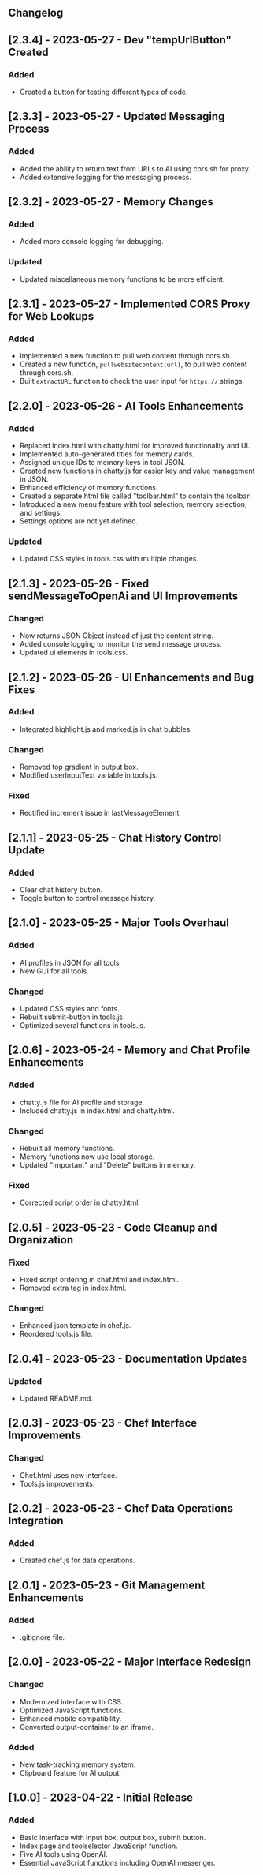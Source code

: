 ## Changelog

## [2.3.4] - 2023-05-27 - Dev "tempUrlButton" Created

### Added

- Created a button for testing different types of code.

## [2.3.3] - 2023-05-27 - Updated Messaging Process

### Added

- Added the ability to return text from URLs to AI using cors.sh for proxy.
- Added extensive logging for the messaging process.

## [2.3.2] - 2023-05-27 - Memory Changes

### Added

- Added more console logging for debugging.

### Updated

- Updated miscellaneous memory functions to be more efficient.

## [2.3.1] - 2023-05-27 - Implemented CORS Proxy for Web Lookups

### Added

- Implemented a new function to pull web content through cors.sh.
- Created a new function, `pullwebsitecontent(url)`, to pull web content through cors.sh.
- Built `extractURL` function to check the user input for `https://` strings.

## [2.2.0] - 2023-05-26 - AI Tools Enhancements

### Added

- Replaced index.html with chatty.html for improved functionality and UI.
- Implemented auto-generated titles for memory cards.
- Assigned unique IDs to memory keys in tool JSON.
- Created new functions in chatty.js for easier key and value management in JSON.
- Enhanced efficiency of memory functions.
- Created a separate html file called "toolbar.html" to contain the toolbar.
- Introduced a new menu feature with tool selection, memory selection, and settings.
- Settings options are not yet defined.

### Updated

- Updated CSS styles in tools.css with multiple changes.

## [2.1.3] - 2023-05-26 - Fixed sendMessageToOpenAi and UI Improvements

### Changed

- Now returns JSON Object instead of just the content string.
- Added console logging to monitor the send message process.
- Updated ui elements in tools.css.

## [2.1.2] - 2023-05-26 - UI Enhancements and Bug Fixes

### Added

- Integrated highlight.js and marked.js in chat bubbles.

### Changed

- Removed top gradient in output box.
- Modified userInputText variable in tools.js.

### Fixed

- Rectified increment issue in lastMessageElement.

## [2.1.1] - 2023-05-25 - Chat History Control Update

### Added

- Clear chat history button.
- Toggle button to control message history.

## [2.1.0] - 2023-05-25 - Major Tools Overhaul

### Added

- AI profiles in JSON for all tools.
- New GUI for all tools.

### Changed

- Updated CSS styles and fonts.
- Rebuilt submit-button in tools.js.
- Optimized several functions in tools.js.

## [2.0.6] - 2023-05-24 - Memory and Chat Profile Enhancements

### Added

- chatty.js file for AI profile and storage.
- Included chatty.js in index.html and chatty.html.

### Changed

- Rebuilt all memory functions.
- Memory functions now use local storage.
- Updated "Important" and "Delete" buttons in memory.

### Fixed

- Corrected script order in chatty.html.

## [2.0.5] - 2023-05-23 - Code Cleanup and Organization

### Fixed

- Fixed script ordering in chef.html and index.html.
- Removed extra </body> tag in index.html.

### Changed

- Enhanced json template in chef.js.
- Reordered tools.js file.

## [2.0.4] - 2023-05-23 - Documentation Updates

### Updated

- Updated README.md.

## [2.0.3] - 2023-05-23 - Chef Interface Improvements

### Changed

- Chef.html uses new interface.
- Tools.js improvements.

## [2.0.2] - 2023-05-23 - Chef Data Operations Integration

### Added

- Created chef.js for data operations.

## [2.0.1] - 2023-05-23 - Git Management Enhancements

### Added

- .gitignore file.

## [2.0.0] - 2023-05-22 - Major Interface Redesign

### Changed

- Modernized interface with CSS.
- Optimized JavaScript functions.
- Enhanced mobile compatibility.
- Converted output-container to an iframe.

### Added

- New task-tracking memory system.
- Clipboard feature for AI output.

## [1.0.0] - 2023-04-22 - Initial Release

### Added

- Basic interface with input box, output box, submit button.
- Index page and toolselector JavaScript function.
- Five AI tools using OpenAI.
- Essential JavaScript functions including OpenAI messenger.
